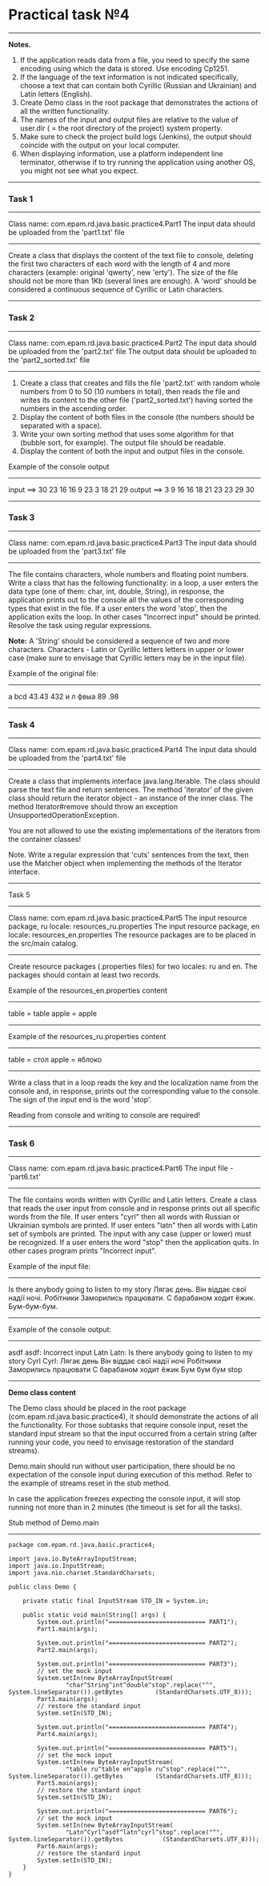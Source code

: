 # Practical task №4
***
**Notes.**
1. If the application reads data from a file, you need to specify the same encoding using which the data is stored. Use encoding Ср1251.
2. If the language of the text information is not indicated specifically, choose a text that can contain both Cyrillic (Russian and Ukrainian) and Latin letters (English).
3. Create Demo class in the root package that demonstrates the actions of all the written functionality.
4. The names of the input and output files are relative to the value of user.dir ( = the root directory of the project) system property.
5. Make sure to check the project build logs (Jenkins), the output should coincide with the output on your local computer.
6. When displaying information, use a platform independent line terminator, otherwise if to try running the application using another OS, you might not see what you expect.
***
### Task 1
***
Class name: com.epam.rd.java.basic.practice4.Part1
The input data should be uploaded from the 'part1.txt' file
***
Create a class that displays the content of the text file to console, deleting the first two characters of each word with the length of 4 and more characters (example: original 'qwerty', new 'erty').
The size of the file should not be more than 1Kb (several lines are enough).
A 'word' should be considered a continuous sequence of Cyrillic or Latin characters.
***
### Task 2
***
Class name: com.epam.rd.java.basic.practice4.Part2
The input data should be uploaded from the 'part2.txt' file
The output data should be uploaded to the 'part2_sorted.txt' file
***
1. Create a class that creates and fills the file 'part2.txt' with random whole numbers from 0 to 50 (10 numbers in total), then reads the file and writes its content to the other file ('part2_sorted.txt') having sorted the numbers in the ascending order.
2. Display the content of both files in the console (the numbers should be separated with a space).
3. Write your own sorting method that uses some algorithm for that (bubble sort, for example). The output file should be readable.
4. Display the content of both the input and output files in the console.

Example of the console output
***
input ==> 30 23 16 16 9 23 3 18 21 29 
output ==> 3 9 16 16 18 21 23 23 29 30
***

### Task 3
***
Class name: com.epam.rd.java.basic.practice4.Part3
The input data should be uploaded from the 'part3.txt' file
***
The file contains characters, whole numbers and floating point numbers. Write a class that has the following functionality: in a loop, a user enters the data type (one of them: char, int, double, String), in response, the application prints out to the console all the values of the corresponding types that exist in the file. If a user enters the word 'stop', then the application exits the loop. In other cases "Incorrect input" should be printed.
Resolve the task using regular expressions.

**Note:** A 'String' should be considered a sequence of two and more characters.
Characters - Latin or Cyrillic letters letters in upper or lower case (make sure to envisage that Cyrillic letters may be in the input file).

Example of the original file:
***
a bcd 43.43 432 и л фвыа 89 .98
***
### Task 4
***
Class name: com.epam.rd.java.basic.practice4.Part4
The input data should be uploaded from the 'part4.txt' file
***

Create a class that implements interface java.lang.Iterable<String>. The class should parse the text file and return sentences. The method 'iterator' of the given class should return the iterator object - an instance of the inner class. The method Iterator#remove should throw an exception UnsupportedOperationException.

You are not allowed to use the existing implementations of the iterators from the container classes!

Note. Write a regular expression that 'cuts' sentences from the text, then use the Matcher object when implementing the methods of the Iterator interface.
***
Task 5
***
Class name: com.epam.rd.java.basic.practice4.Part5
The input resource package, ru locale: resources_ru.properties
The input resource package, en locale: resources_en.properties
The resource packages are to be placed in the src/main catalog.
***
Create resource packages (.properties files) for two locales: ru and en. The packages should contain at least two records.

Example of the resources_en.properties content
***
table = table 
apple = apple
***
Example of the resources_ru.properties content
***
table = стол 
apple = яблоко
***
Write a class that in a loop reads the key and the localization name from the console and, in response, prints out the corresponding value to the console. The sign of the input end is the word 'stop'.

Reading from console and writing to console are required!
***
### Task 6
***
Class name: com.epam.rd.java.basic.practice4.Part6
The input file - 'part6.txt'
***
The file contains words written with Cyrillic and Latin letters.
Create a class that reads the user input from console and in response prints out all specific words from the file.
If user enters "cyrl" then all words with Russian or Ukrainian symbols are printed. If user enters "latn" then all words with Latin set of symbols are printed. The input with any case (upper or lower) must be recognized.
If a user enters the word "stop" then the application quits.
In other cases program prints "Incorrect input".

Example of the input file:
***
Is there anybody going to listen to my story 
Лягає день. Він віддає свої надії ночі. 
Робітники 
Заморились працювати. 
С барабаном ходит ёжик. Бум-бум-бум.
***

Example of the console output:
***
asdf<Enter> 
asdf: Incorrect input 
Latn<Enter> 
Latn: Is there anybody going to listen to my story 
Cyrl<Enter> 
Cyrl: Лягає день Він віддає свої надії ночі Робітники Заморились працювати С барабаном ходит ёжик Бум бум бум 
stop
***

**Demo class content**

The Demo class should be placed in the root package (com.epam.rd.java.basic.practice4), it should demonstrate the actions of all the functionality.
For those subtasks that require console input, reset the standard input stream so that the input occurred from a certain string (after running your code, you need to envisage restoration of the standard streams).

Demo.main should run without user participation, there should be no expectation of the console input during execution of this method. Refer to the example of streams reset in the stub method.

In case the application freezes expecting the console input, it will stop running not more than in 2 minutes (the timeout is set for all the tasks).

Stub method of Demo.main
***
    package com.epam.rd.java.basic.practice4;
    
    import java.io.ByteArrayInputStream;
    import java.io.InputStream;
    import java.nio.charset.StandardCharsets;
    
    public class Demo {

        private static final InputStream STD_IN = System.in;
    
        public static void main(String[] args) {
            System.out.println("=========================== PART1");
            Part1.main(args);
    
            System.out.println("=========================== PART2");
            Part2.main(args);
    
            System.out.println("=========================== PART3");
            // set the mock input
            System.setIn(new ByteArrayInputStream(
                    "char^String^int^double^stop".replace("^", System.lineSeparator()).getBytes			(StandardCharsets.UTF_8)));
            Part3.main(args);
            // restore the standard input
            System.setIn(STD_IN);

            System.out.println("=========================== PART4");
            Part4.main(args);
    
            System.out.println("=========================== PART5");
            // set the mock input
            System.setIn(new ByteArrayInputStream(
                    "table ru^table en^apple ru^stop".replace("^", System.lineSeparator()).getBytes			(StandardCharsets.UTF_8)));
            Part5.main(args);
            // restore the standard input
            System.setIn(STD_IN);
    
            System.out.println("=========================== PART6");
            // set the mock input
            System.setIn(new ByteArrayInputStream(
                    "Latn^Cyrl^asdf^latn^cyrl^stop".replace("^", System.lineSeparator()).getBytes			(StandardCharsets.UTF_8)));
            Part6.main(args);
            // restore the standard input
            System.setIn(STD_IN);
        }
    }
